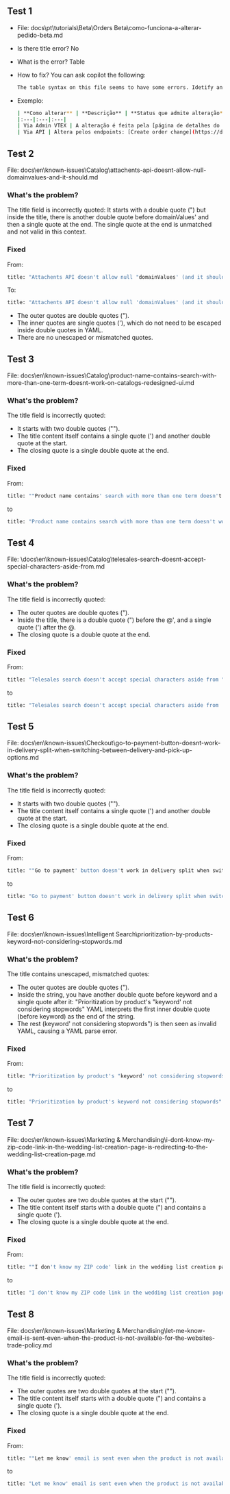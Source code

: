 ## Test 1

- File: docs\pt\tutorials\Beta\Orders Beta\como-funciona-a-alterar-pedido-beta.md
- Is there title error? No
- What is the error? Table
- How to fix? You can ask copilot the following:
  
  ```sh
  The table syntax on this file seems to have some errors. Idetify and fix them.
  ```

- Exemplo:

    ```sh
    | **Como alterar** | **Descrição** | **Status que admite alteração** |
    |:---|:---|:---|
    | Via Admin VTEX | A alteração é feita pela [página de detalhes do pedido](https://help.vtex.com/pt/tutorial/pagina-de-detalhes-do-pedido--2Y75n54Cc9VizrlG1N6ZNl), que pode ser acessada em **Pedidos > Todos os pedidos**, selecionando o pedido desejado. Também é possível acessar o pedido usando a barra de busca no topo do Admin VTEX. Para isso, clique sobre a barra, selecione a opção **Pedidos** e utilize algum dos seguintes critérios: ID do pedido, Nome do cliente, Email do cliente, Documento do cliente. **Artigo no Help Center:** [Como alterar pedidos (Beta)](https://help.vtex.com/pt/tutorial/como-alterar-pedidos-beta--7btlG91rb6sHpW1dkd2kBw) | `preparando entrega` |
    | Via API | Altera pelos endpoints: [Create order change](https://developers.vtex.com/docs/api-reference/orders-api#patch-/api/order-system/orders/-changeOrderId-/changes), [Preview order change](https://developers.vtex.com/docs/api-reference/orders-api#post-/api/order-system/orders/-changeOrderId-/changes/preview), [Get order change detail](https://developers.vtex.com/docs/api-reference/orders-api#get-/api/order-system/orders/-changeOrderId-/changes/-changeRequestId-), [Get order change history](https://developers.vtex.com/docs/api-reference/orders-api#get-/api/order-system/orders/-changeOrderId-/changes), [Retry order change](https://developers.vtex.com/docs/api-reference/orders-api#post-/api/order-system/orders/-changeOrderId-/changes/-changeRequestId-/retry), [Cancel order change](https://developers.vtex.com/docs/api-reference/orders-api#post-/api/order-system/orders/-changeOrderId-/changes/-changeRequestId-/cancel), [Get Change order settings](https://developers.vtex.com/docs/api-reference/orders-api#get-/api/order-system/orders/changes/settings), [Update Change order settings](https://developers.vtex.com/docs/api-reference/orders-api#put-/api/order-system/orders/changes/settings) | `ready-for-handling`, `handling`, `waiting-for-fulfillment`, `ready for invoicing` |
    ```

## Test 2

File: docs\en\known-issues\Catalog\attachents-api-doesnt-allow-null-domainvalues-and-it-should.md

### What's the problem?

The title field is incorrectly quoted:
It starts with a double quote (") but inside the title, there is another double quote before domainValues' and then a single quote at the end.
The single quote at the end is unmatched and not valid in this context.

### Fixed

From:

```sh
title: "Attachents API doesn't allow null "domainValues' (and it should)"
```

To:

```sh
title: "Attachents API doesn't allow null 'domainValues' (and it should)"
```

- The outer quotes are double quotes (").
- The inner quotes are single quotes ('), which do not need to be escaped inside double quotes in YAML.
- There are no unescaped or mismatched quotes.

## Test 3

File: docs\en\known-issues\Catalog\product-name-contains-search-with-more-than-one-term-doesnt-work-on-catalogs-redesigned-ui.md

### What's the problem?

The title field is incorrectly quoted:
- It starts with two double quotes ("").
- The title content itself contains a single quote (') and another double quote at the start.
- The closing quote is a single double quote at the end.

### Fixed

From:

```sh
title: ""Product name contains' search with more than one term doesn't work on catalog's redesigned UI"
```

to

```sh
title: "Product name contains search with more than one term doesn't work on catalog's redesigned UI"
```

## Test 4

File: \docs\en\known-issues\Catalog\telesales-search-doesnt-accept-special-characters-aside-from.md

### What's the problem?

The title field is incorrectly quoted:
- The outer quotes are double quotes (").
- Inside the title, there is a double quote (") before the @', and a single quote (') after the @.
- The closing quote is a double quote at the end.

### Fixed

From:

```sh
title: "Telesales search doesn't accept special characters aside from "@'."
```

to

```sh
title: "Telesales search doesn't accept special characters aside from '@'."
```

## Test 5

File: docs\en\known-issues\Checkout\go-to-payment-button-doesnt-work-in-delivery-split-when-switching-between-delivery-and-pick-up-options.md

### What's the problem?

The title field is incorrectly quoted:
- It starts with two double quotes ("").
- The title content itself contains a single quote (') and another double quote at the start.
- The closing quote is a single double quote at the end.

### Fixed

From:

```sh
title: ""Go to payment' button doesn't work in delivery split when switching between Delivery and Pick up options"
```

to

```sh
title: "Go to payment' button doesn't work in delivery split when switching between Delivery and Pick up options"
```

## Test 6

File: docs\en\known-issues\Intelligent Search\prioritization-by-products-keyword-not-considering-stopwords.md

### What's the problem?

The title contains unescaped, mismatched quotes:
- The outer quotes are double quotes (").
- Inside the string, you have another double quote before keyword and a single quote after it: "Prioritization by product's "keyword' not considering stopwords"
YAML interprets the first inner double quote (before keyword) as the end of the string.
- The rest (keyword' not considering stopwords") is then seen as invalid YAML, causing a YAML parse error.

### Fixed

From:

```sh
title: "Prioritization by product's "keyword' not considering stopwords"
```

to

```sh
title: "Prioritization by product's keyword not considering stopwords"
```

## Test 7

File: docs\en\known-issues\Marketing & Merchandising\i-dont-know-my-zip-code-link-in-the-wedding-list-creation-page-is-redirecting-to-the-wedding-list-creation-page.md

### What's the problem?

The title field is incorrectly quoted:
- The outer quotes are two double quotes at the start ("").
- The title content itself starts with a double quote (") and contains a single quote (').
- The closing quote is a single double quote at the end.

### Fixed

From:

```sh
title: ""I don't know my ZIP code' link in the wedding list creation page is redirecting to the wedding list creation page"
```

to

```sh
title: "I don't know my ZIP code link in the wedding list creation page is redirecting to the wedding list creation page"
```

## Test 8

File: docs\en\known-issues\Marketing & Merchandising\let-me-know-email-is-sent-even-when-the-product-is-not-available-for-the-websites-trade-policy.md

### What's the problem?

The title field is incorrectly quoted:
- The outer quotes are two double quotes at the start ("").
- The title content itself starts with a double quote (") and contains a single quote (').
- The closing quote is a single double quote at the end.

### Fixed

From:

```sh
title: ""Let me know' email is sent even when the product is not available for the website's trade policy"
```

to

```sh
title: "Let me know' email is sent even when the product is not available for the website's trade policy"
```
